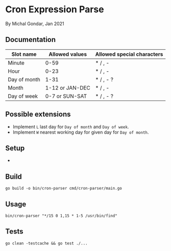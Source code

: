 # Cron Expression Parse  

By Michal Gondar, Jan 2021

## Documentation

Slot name    | Allowed values  | Allowed special characters
----------   | --------------  | --------------------------
Minute       | 0-59            | * / , -
Hour         | 0-23            | * / , -
Day of month | 1-31            | * / , - ?
Month        | 1-12 or JAN-DEC | * / , -
Day of week  | 0-7 or SUN-SAT  | * / , - ?

## Possible extensions
- Implement `L` last day for `Day of month` and `Day of week`.
- Implement `W` nearest working day for given day for `Day of month`.

## Setup
- 

## Build

`go build -o bin/cron-parser cmd/cron-parser/main.go`

## Usage

`bin/cron-parser "*/15 0 1,15 * 1-5 /usr/bin/find"`

## Tests

`go clean -testcache && go test ./...`

